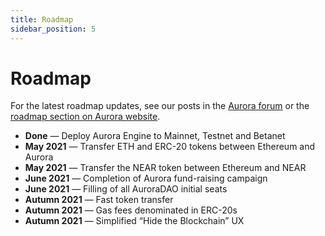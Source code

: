 ```yaml
---
title: Roadmap
sidebar_position: 5
---
```


# Roadmap

For the latest roadmap updates, see our posts in the [Aurora forum][1] or the [roadmap section on Aurora website][2].

- **Done** — Deploy Aurora Engine to Mainnet, Testnet and Betanet
- **May 2021** — Transfer ETH and ERC-20 tokens between Ethereum and Aurora
- **May 2021** — Transfer the NEAR token between Ethereum and NEAR
- **June 2021** — Completion of Aurora fund-raising campaign
- **June 2021** — Filling of all AuroraDAO initial seats
- **Autumn 2021** — Fast token transfer
- **Autumn 2021** — Gas fees denominated in ERC-20s
- **Autumn 2021** — Simplified “Hide the Blockchain” UX

[1]: https://gov.near.org/c/dev/aurora/46
[2]: https://aurora.dev/about
